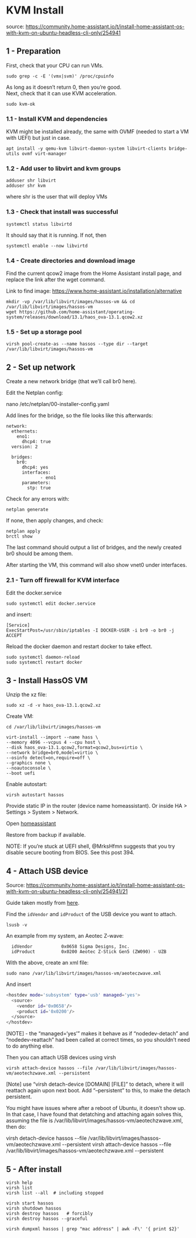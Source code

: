 # KVM Install

source: https://community.home-assistant.io/t/install-home-assistant-os-with-kvm-on-ubuntu-headless-cli-only/254941

## 1 - Preparation

First, check that your CPU can run VMs.

```
sudo grep -c -E '(vmx|svm)' /proc/cpuinfo
```

As long as it doesn’t return 0, then you’re good.  
Next, check that it can use KVM acceleration. 

```
sudo kvm-ok
```

### 1.1 - Install KVM and dependencies

KVM might be installed already, the same with OVMF (needed to start a VM with UEFI) but just in case.

```
apt install -y qemu-kvm libvirt-daemon-system libvirt-clients bridge-utils ovmf virt-manager
```

### 1.2 - Add user to libvirt and kvm groups

```
adduser shr libvirt
adduser shr kvm
```

where shr is the user that will deploy VMs

### 1.3 - Check that install was successful

```
systemctl status libvirtd
```

It should say that it is running. If not, then

```
systemctl enable --now libvirtd
```

### 1.4 - Create directories and download image

Find the current qcow2 image from the Home Assistant install page, and replace the link after the wget command.

Link to find image: https://www.home-assistant.io/installation/alternative

```
mkdir -vp /var/lib/libvirt/images/hassos-vm && cd /var/lib/libvirt/images/hassos-vm
wget https://github.com/home-assistant/operating-system/releases/download/13.1/haos_ova-13.1.qcow2.xz
```

### 1.5 - Set up a storage pool

```
virsh pool-create-as --name hassos --type dir --target /var/lib/libvirt/images/hassos-vm
```

## 2 - Set up network

Create a new network bridge (that we’ll call br0 here).

Edit the Netplan config:

nano /etc/netplan/00-installer-config.yaml

Add lines for the bridge, so the file looks like this afterwards:

```
network:
  ethernets:
    eno1:
      dhcp4: true
  version: 2

  bridges:
    br0:
      dhcp4: yes
      interfaces:
             - eno1
      parameters:
        stp: true
```

Check for any errors with:

```
netplan generate
```

If none, then apply changes, and check:

```
netplan apply
brctl show
```

The last command should output a list of bridges, and the newly created br0 should be among them.

After starting the VM, this command will also show vnet0 under interfaces.

### 2.1 - Turn off firewall for KVM interface

Edit the docker.service

```
sudo systemctl edit docker.service
```

and insert:
```
[Service]
ExecStartPost=/usr/sbin/iptables -I DOCKER-USER -i br0 -o br0 -j ACCEPT
```

Reload the docker daemon and restart docker to take effect.

```
sudo systemctl daemon-reload
sudo systemctl restart docker
```

## 3 - Install HassOS VM

Unzip the xz file:

```
sudo xz -d -v haos_ova-13.1.qcow2.xz
```

Create VM:
```
cd /var/lib/libvirt/images/hassos-vm

virt-install --import --name hass \
--memory 4096 --vcpus 4 --cpu host \
--disk haos_ova-13.1.qcow2,format=qcow2,bus=virtio \
--network bridge=br0,model=virtio \
--osinfo detect=on,require=off \
--graphics none \
--noautoconsole \
--boot uefi
```

Enable autostart:
```
virsh autostart hassos
```

Provide static IP in the router (device name homeassistant).
Or inside HA > Settings > System > Network.

Open [homeassistant](http://10.10.0.9:8123)

Restore from backup if available. 

NOTE: If you’re stuck at UEFI shell, @MrksHfmn suggests that you try disable secure booting from BIOS. See this post 394.

## 4 - Attach USB device
Source: https://community.home-assistant.io/t/install-home-assistant-os-with-kvm-on-ubuntu-headless-cli-only/254941/21

Guide taken mostly from [here](https://access.redhat.com/documentation/en-us/red_hat_enterprise_linux/6/html/virtualization_administration_guide/sect-Managing_guest_virtual_machines_with_virsh-Attaching_and_updating_a_device_with_virsh#proc-Attaching_and_updating_a_device_with_virsh-Hotplugging_USB_devices_for_use_by_the_guest_virtual_machine).

Find the `idVendor` and `idProduct` of the USB device you want to attach.

```
lsusb -v
```

An example from my system, an Aeotec Z-wave:

```
  idVendor           0x0658 Sigma Designs, Inc.
  idProduct          0x0200 Aeotec Z-Stick Gen5 (ZW090) - UZB
```

With the above, create an xml file:

```
sudo nano /var/lib/libvirt/images/hassos-vm/aeoteczwave.xml
```

And insert

```bash
<hostdev mode='subsystem' type='usb' managed='yes'>
  <source>
    <vendor id='0x0658'/>
    <product id='0x0200'/>
  </source>
</hostdev>
```

[NOTE] - the “managed=‘yes’” makes it behave as if “nodedev-detach” and “nodedev-reattach” had been called at correct times, so you shouldn’t need to do anything else.

Then you can attach USB devices using virsh

```
virsh attach-device hassos --file /var/lib/libvirt/images/hassos-vm/aeotechzwave.xml --persistent
```

[Note] use “virsh detach-device [DOMAIN] [FILE]” to detach, where it will reattach again upon next boot. Add “–persistent” to this, to make the detach persistent.

You might have issues where after a reboot of Ubuntu, it doesn’t show up. In that case, I have found that detatching and attaching again solves this, assuming the file is /var/lib/libvirt/images/hassos-vm/aeotechzwave.xml, then do:

virsh detach-device hassos --file /var/lib/libvirt/images/hassos-vm/aeotechzwave.xml --persistent
virsh attach-device hassos --file /var/lib/libvirt/images/hassos-vm/aeotechzwave.xml --persistent

## 5 - After install

```
virsh help
virsh list
virsh list --all  # including stopped

virsh start hassos
virsh shutdown hassos
virsh destroy hassos   # forcibly
virsh destroy hassos --graceful

virsh dumpxml hassos | grep "mac address" | awk -F\' '{ print $2}'
```
